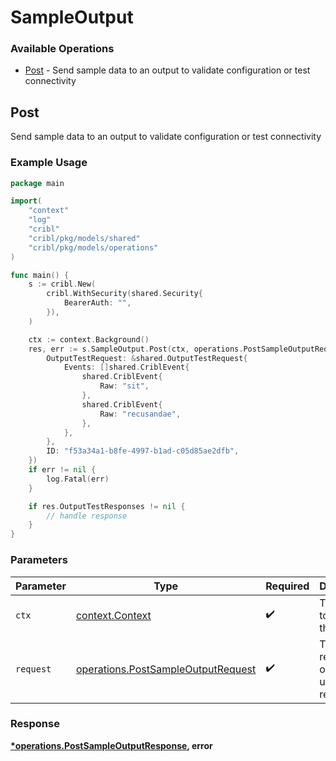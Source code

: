 # SampleOutput

### Available Operations

* [Post](#post) - Send sample data to an output to validate configuration or test connectivity

## Post

Send sample data to an output to validate configuration or test connectivity

### Example Usage

```go
package main

import(
	"context"
	"log"
	"cribl"
	"cribl/pkg/models/shared"
	"cribl/pkg/models/operations"
)

func main() {
    s := cribl.New(
        cribl.WithSecurity(shared.Security{
            BearerAuth: "",
        }),
    )

    ctx := context.Background()
    res, err := s.SampleOutput.Post(ctx, operations.PostSampleOutputRequest{
        OutputTestRequest: &shared.OutputTestRequest{
            Events: []shared.CriblEvent{
                shared.CriblEvent{
                    Raw: "sit",
                },
                shared.CriblEvent{
                    Raw: "recusandae",
                },
            },
        },
        ID: "f53a34a1-b8fe-4997-b1ad-c05d85ae2dfb",
    })
    if err != nil {
        log.Fatal(err)
    }

    if res.OutputTestResponses != nil {
        // handle response
    }
}
```

### Parameters

| Parameter                                                                                | Type                                                                                     | Required                                                                                 | Description                                                                              |
| ---------------------------------------------------------------------------------------- | ---------------------------------------------------------------------------------------- | ---------------------------------------------------------------------------------------- | ---------------------------------------------------------------------------------------- |
| `ctx`                                                                                    | [context.Context](https://pkg.go.dev/context#Context)                                    | :heavy_check_mark:                                                                       | The context to use for the request.                                                      |
| `request`                                                                                | [operations.PostSampleOutputRequest](../../models/operations/postsampleoutputrequest.md) | :heavy_check_mark:                                                                       | The request object to use for the request.                                               |


### Response

**[*operations.PostSampleOutputResponse](../../models/operations/postsampleoutputresponse.md), error**

